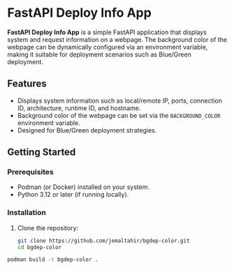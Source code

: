 # FastAPI Deploy Info App

**FastAPI Deploy Info App** is a simple FastAPI application that displays system and request information on a webpage. The background color of the webpage can be dynamically configured via an environment variable, making it suitable for deployment scenarios such as Blue/Green deployment.

## Features

- Displays system information such as local/remote IP, ports, connection ID, architecture, runtime ID, and hostname.
- Background color of the webpage can be set via the `BACKGROUND_COLOR` environment variable.
- Designed for Blue/Green deployment strategies.

## Getting Started

### Prerequisites

- Podman (or Docker) installed on your system.
- Python 3.12 or later (if running locally).

### Installation

1. Clone the repository:

   ```bash
   git clone https://github.com/jemaltahir/bgdep-color.git
   cd bgdep-color
   ```

```bash
podman build -t bgdep-color .
```
